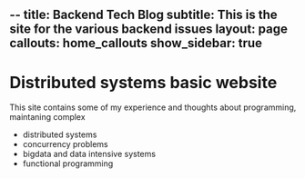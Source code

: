 --
title: Backend Tech Blog
subtitle: This is the site for the various backend issues
layout: page
callouts: home_callouts
show_sidebar: true
---

# Distributed systems basic website

This site contains some of my experience and thoughts about programming, maintaning complex

* distributed systems
* concurrency problems
* bigdata and data intensive systems
* functional programming
